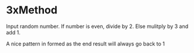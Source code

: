 # 3xMethod
Input random number. If number is even, divide by 2. Else mulitply by 3 and add 1.

A nice pattern in formed as the end result will always go back to 1
